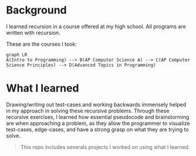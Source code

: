 # Background
I learned recursion in a course offered at my high school. All programs are written with recursion. 

These are the courses I took:  
```mermaid
graph LR
A(Intro to Programming) --> B(AP Computer Science A) --> C(AP Computer Science Principles) --> D(Advanced Topics in Programming)
```
# What I learned
Drawing/writing out test-cases and working backwards immensely helped in my approach in solving these recursive problems. Through these recursive exercises, I learned how essential pseudocode and brainstorming are when approaching a problem, as they allow the programmer to visualize test-cases, edge-cases, and have a strong grasp on what they are trying to solve.

> <p> This repo includes severals projects I worked on using what I learned. </p>

